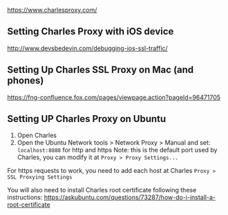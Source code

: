 
https://www.charlesproxy.com/

## Setting Charles Proxy with iOS device
http://www.devsbedevin.com/debugging-ios-ssl-traffic/

## Setting Up Charles SSL Proxy on Mac (and phones)
https://fng-confluence.fox.com/pages/viewpage.action?pageId=96471705

## Setting UP Charles Proxy on Ubuntu
1. Open Charles
2. Open the Ubuntu Network tools > Network Proxy > Manual and set:
    `localhost:8888` for http and https
    Note: this is the default port used by Charles, you can modify it at `Proxy > Proxy Settings...`

For https requests to work, you need to add each host at Charles `Proxy > SSL Proxying Settings`

You will also need to install Charles root certificate following these instructions:
https://askubuntu.com/questions/73287/how-do-i-install-a-root-certificate
